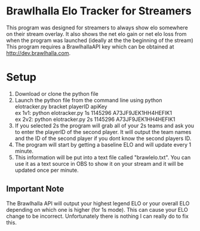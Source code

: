 # Brawlhalla Elo Tracker for Streamers
This program was designed for streamers to always show elo somewhere on their stream overlay. 
It also shows the net elo gain or net elo loss from when the program was launched (ideally at the the beginning of the stream)
This program requires a BrawlhallaAPI key which can be obtained at http://dev.brawlhalla.com. 

# Setup
1. Download or clone the python file
2. Launch the python file from the command line using python elotracker.py bracket playerID apiKey
  <br>ex 1v1: python elotracker.py 1s 1145296 A73JF9JEK1HH4HEFIK1
  <br>ex 2v2: python elotracker.py 2s 1145296 A73JF9JEK1HH4HEFIK1
3. If you selected 2s the program will grab all of your 2s teams and ask you to enter the playerID of the second player. It will output the team names and the ID of the second player if you dont know the second players ID.
4. The program will start by getting a baseline ELO and will update every 1 minute.
5. This information will be put into a text file called "brawlelo.txt". You can use it as a text source in OBS to show it on your stream and it will be updated once per minute.

## Important Note
The Brawlhalla API will output your highest legend ELO or your overall ELO depending on which one is higher (for 1s mode). This can cause your ELO change to be incorrect.
Unfortunately there is nothing I can really do to fix this.
